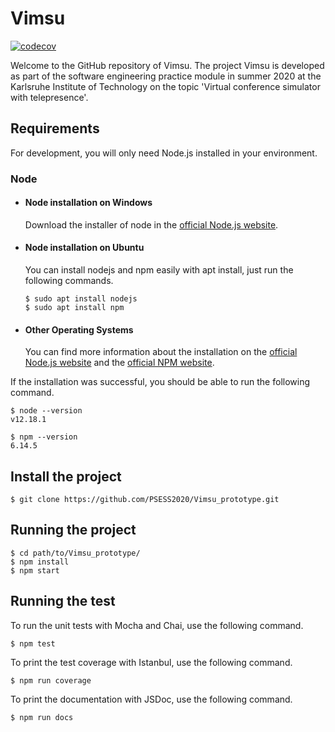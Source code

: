 # Vimsu

[![codecov](https://codecov.io/gh/PSESS2020/Vimsu_prototype/branch/master/graph/badge.svg)](https://codecov.io/gh/PSESS2020/Vimsu_prototype)

Welcome to the GitHub repository of Vimsu. The project Vimsu is developed as part of the software engineering practice module in summer 2020 at the Karlsruhe Institute of Technology on the topic 'Virtual conference simulator with telepresence'.

## Requirements

For development, you will only need Node.js installed in your environment.

### Node
- #### Node installation on Windows

  Download the installer of node in the [official Node.js website](https://nodejs.org/).

- #### Node installation on Ubuntu

  You can install nodejs and npm easily with apt install, just run the following commands.

      $ sudo apt install nodejs
      $ sudo apt install npm

- #### Other Operating Systems
  You can find more information about the installation on the [official Node.js website](https://nodejs.org/) and the [official NPM website](https://npmjs.org/).

If the installation was successful, you should be able to run the following command.

    $ node --version
    v12.18.1

    $ npm --version
    6.14.5

###
## Install the project

    $ git clone https://github.com/PSESS2020/Vimsu_prototype.git

## Running the project

    $ cd path/to/Vimsu_prototype/
    $ npm install
    $ npm start
    
## Running the test

To run the unit tests with Mocha and Chai, use the following command.

    $ npm test
    
To print the test coverage with Istanbul, use the following command.

    $ npm run coverage

To print the documentation with JSDoc, use the following command.
    
    $ npm run docs